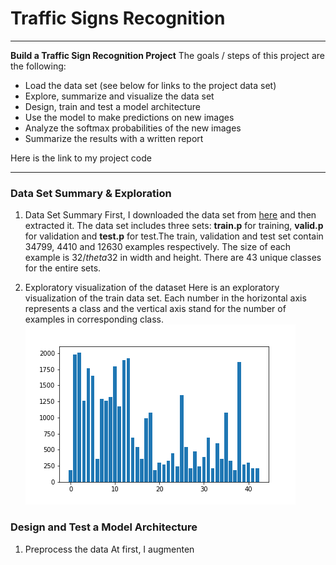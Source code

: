 ﻿# Traffic Signs Recognition
---
**Build a Traffic Sign Recognition Project**
The goals / steps of this project are the following:
- Load the data set (see below for links to the project data set)
- Explore, summarize and visualize the data set
- Design, train and test a model architecture
- Use the model to make predictions on new images
- Analyze the softmax probabilities of the new images
- Summarize the results with a written report

Here is the link to my project code

-------

### Data Set Summary & Exploration
1. Data Set Summary
First, I downloaded the data set from [here](https://s3-us-west-1.amazonaws.com/udacity-selfdrivingcar/traffic-signs-data.zip) and then extracted it. The data set includes three sets: **train.p** for training, **valid.p** for validation and **test.p** for test.The train, validation and test set contain 34799, 4410 and 12630 examples respectively. The size of each example is $32/theta32$ in width and height. There are 43 unique classes for the entire sets.

2. Exploratory visualization of the dataset
Here is an exploratory visualization of the train data set. Each number in the horizontal axis represents a class and the vertical axis stand for the number of examples in corresponding class.
![dataset](https://github.com/wastal92/CarND-P2/blob/master/file_pics/p1.png)

### Design and Test a Model Architecture
1. Preprocess the data
At first, I augmenten


